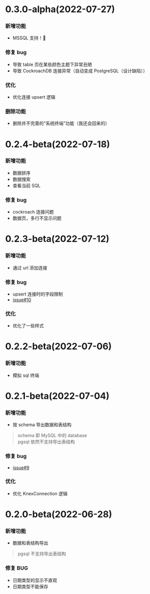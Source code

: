 # 0.3.0-alpha(2022-07-27)
### 新增功能
+ MSSQL 支持！🎉

### 修复 bug
+ 导致 table 页在某些颜色主题下异常丑陋
+ 导致 CockroachDB 连接异常（自动变成 PostgreSQL（设计缺陷））

### 优化
+ 优化连接 upsert 逻辑

### 删除功能
+ 删除并不完善的“系统终端”功能（我还会回来的）

# 0.2.4-beta(2022-07-18)
### 新增功能
+ 数据排序
+ 数据搜索
+ 查看当前 SQL

### 修复 bug
+ cockroach 连接问题
+ 数据页，多行不显示问题

# 0.2.3-beta(2022-07-12)
### 新增功能
+ 通过 url 添加连接

### 修复 bug
+ upsert 连接时的字段限制
+ [issue#10](https://github.com/ppz-pro/ppz.vscode/issues/10)

### 优化
+ 优化了一些样式

# 0.2.2-beta(2022-07-06)
### 新增功能
+ 模拟 sql 终端

# 0.2.1-beta(2022-07-04)
### 新增功能
+ 按 schema 导出数据和表结构

> schema 即 MySQL 中的 database  
> pgsql 依然不支持导出表结构

### 修复 bug
+ [issue#9](https://github.com/ppz-pro/ppz.vscode/issues/9)

### 优化
+ 优化 KnexConnection 逻辑

# 0.2.0-beta(2022-06-28)
### 新增功能
+ 数据和表结构导出

> pgsql 不支持导出表结构

### 修复 BUG
+ 日期类型的显示不直观
+ 日期类型不能保存